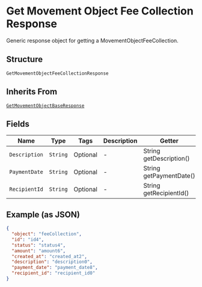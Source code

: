 
# Get Movement Object Fee Collection Response

Generic response object for getting a MovementObjectFeeCollection.

## Structure

`GetMovementObjectFeeCollectionResponse`

## Inherits From

[`GetMovementObjectBaseResponse`](../../doc/models/get-movement-object-base-response.md)

## Fields

| Name | Type | Tags | Description | Getter | Setter |
|  --- | --- | --- | --- | --- | --- |
| `Description` | `String` | Optional | - | String getDescription() | setDescription(String description) |
| `PaymentDate` | `String` | Optional | - | String getPaymentDate() | setPaymentDate(String paymentDate) |
| `RecipientId` | `String` | Optional | - | String getRecipientId() | setRecipientId(String recipientId) |

## Example (as JSON)

```json
{
  "object": "feeCollection",
  "id": "id4",
  "status": "status4",
  "amount": "amount6",
  "created_at": "created_at2",
  "description": "description0",
  "payment_date": "payment_date8",
  "recipient_id": "recipient_id0"
}
```

